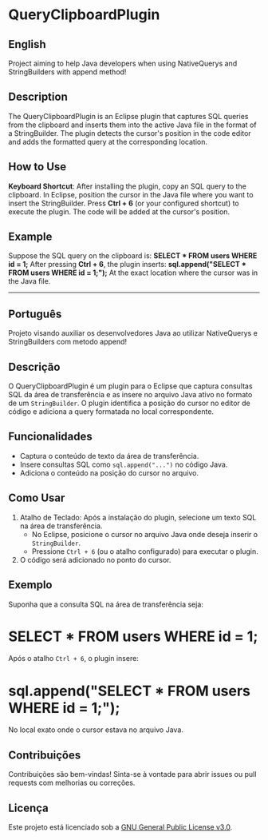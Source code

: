# QueryClipboardPlugin
## English
Project aiming to help Java developers when using NativeQuerys and StringBuilders with append method!

## Description
The QueryClipboardPlugin is an Eclipse plugin that captures SQL queries from the clipboard and inserts them into the active Java file in the format of a StringBuilder. The plugin detects the cursor's position in the code editor and adds the formatted query at the corresponding location.

## How to Use
**Keyboard Shortcut**: After installing the plugin, copy an SQL query to the clipboard.
In Eclipse, position the cursor in the Java file where you want to insert the StringBuilder.
Press **Ctrl + 6** (or your configured shortcut) to execute the plugin.
The code will be added at the cursor's position.

## Example
Suppose the SQL query on the clipboard is:
**SELECT * FROM users WHERE id = 1;**
After pressing **Ctrl + 6**, the plugin inserts:
**sql.append("SELECT * FROM users WHERE id = 1;");**
At the exact location where the cursor was in the Java file.
____________________________________________________________________________________________________________________________________________________________________
## Português
Projeto  visando auxiliar os desenvolvedores Java ao utilizar NativeQuerys e StringBuilders com metodo append!

## Descrição
O QueryClipboardPlugin é um plugin para o Eclipse que captura consultas SQL da área de transferência e as insere no arquivo Java ativo no formato de um `StringBuilder`. O plugin identifica a posição do cursor no editor de código e adiciona a query formatada no local correspondente.

## Funcionalidades
- Captura o conteúdo de texto da área de transferência.
- Insere consultas SQL como `sql.append("...")` no código Java.
- Adiciona o conteúdo na posição do cursor no arquivo.

## Como Usar
1. Atalho de Teclado: Após a instalação do plugin, selecione um texto SQL na área de transferência.
   - No Eclipse, posicione o cursor no arquivo Java onde deseja inserir o `StringBuilder`.
   - Pressione `Ctrl + 6` (ou o atalho configurado) para executar o plugin.
2. O código será adicionado no ponto do cursor.

## Exemplo
Suponha que a consulta SQL na área de transferência seja:
# SELECT * FROM users WHERE id = 1;

Após o atalho `Ctrl + 6`, o plugin insere:
# sql.append("SELECT * FROM users WHERE id = 1;");
No local exato onde o cursor estava no arquivo Java.

## Contribuições
Contribuições são bem-vindas! Sinta-se à vontade para abrir issues ou pull requests com melhorias ou correções.

## Licença
Este projeto está licenciado sob a [GNU General Public License v3.0](https://www.gnu.org/licenses/gpl-3.0.html).
